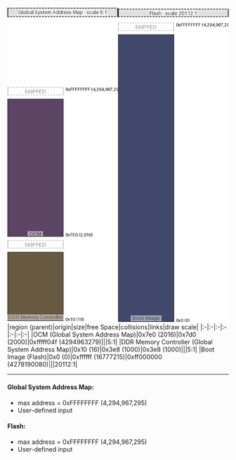 ![memory map diagram](A8_region_freespace_exceeds_height-higher_maxaddress_set_diagram.png)
|region (parent)|origin|size|free Space|collisions|links|draw scale|
|:-|:-|:-|:-|:-|:-|:-|
|<span style='color:(39, 6, 51)'>OCM (Global System Address Map)</span>|0x7e0 (2016)|0x7d0 (2000)|0xfffff04f (4294963279)|||5:1|
|<span style='color:(55, 36, 2)'>DDR Memory Controller (Global System Address Map)</span>|0x10 (16)|0x3e8 (1000)|0x3e8 (1000)|||5:1|
|<span style='color:(1, 12, 59)'>Boot Image (Flash)</span>|0x0 (0)|0xffffff (16777215)|0xff000000 (4278190080)|||20112:1|

---
#### Global System Address Map:
- max address = 0xFFFFFFFF (4,294,967,295)
- User-defined input
#### Flash:
- max address = 0xFFFFFFFF (4,294,967,295)
- User-defined input
